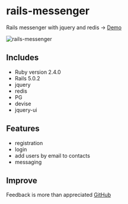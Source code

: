 # rails-messenger

Rails messenger with jquery and redis -> [Demo](http://test.crimsonraven.lclients.ru)

![rails-messenger](<img src='https://image.ibb.co/gvYb5m/rails_mess.png' style='width:400px'/>) 

## Includes
* Ruby version 2.4.0
* Rails 5.0.2
* jquery
* redis
* PG
* devise
* jquery-ui

## Features
* registration
* login 
* add users by email to contacts
* messaging

## Improve
Feedback is more than appreciated [GitHub](https://github.com/fromtexas)



